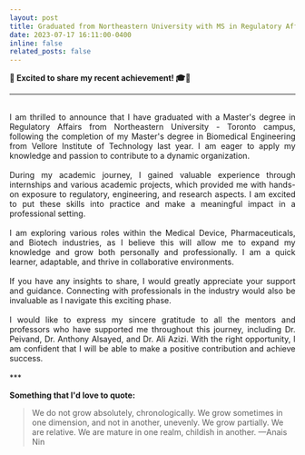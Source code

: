 ```yaml
---
layout: post
title: Graduated from Northeastern University with MS in Regulatory Affairs🎓
date: 2023-07-17 16:11:00-0400
inline: false
related_posts: false
---
```


**🚀 Excited to share my recent achievement! 🎓💼**

***
<br>
<div style="text-align: justify">I am thrilled to announce that I have graduated with a Master's degree in Regulatory Affairs from Northeastern University - Toronto campus, following the completion of my Master's degree in Biomedical Engineering from Vellore Institute of Technology last year. I am eager to apply my knowledge and passion to contribute to a dynamic organization.</div>
<br>
<div style="text-align: justify">During my academic journey, I gained valuable experience through internships and various academic projects, which provided me with hands-on exposure to regulatory, engineering, and research aspects. I am excited to put these skills into practice and make a meaningful impact in a professional setting.</div>
<br>
<div style="text-align: justify">I am exploring various roles within the Medical Device, Pharmaceuticals, and Biotech industries, as I believe this will allow me to expand my knowledge and grow both personally and professionally. I am a quick learner, adaptable, and thrive in collaborative environments.</div>
<br>
<div style="text-align: justify">If you have any insights to share, I would greatly appreciate your support and guidance. Connecting with professionals in the industry would also be invaluable as I navigate this exciting phase.</div>
<br>
<div style="text-align: justify">I would like to express my sincere gratitude to all the mentors and professors who have supported me throughout this journey, including Dr. Peivand, Dr. Anthony Alsayed, and Dr. Ali Azizi. With the right opportunity, I am confident that I will be able to make a positive contribution and achieve success.</div>
<br>
***

**Something that I'd love to quote:**

> We do not grow absolutely, chronologically. We grow sometimes in one dimension, and not in another, unevenly. We grow partially. We are relative. We are mature in one realm, childish in another.
> —Anais Nin
